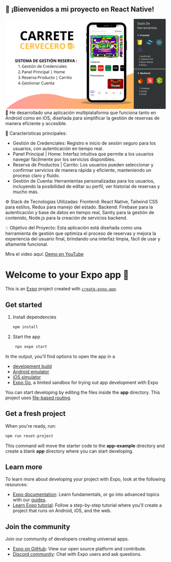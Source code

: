 ## 🎉 ¡Bienvenidos a mi proyecto en React Native!

![Background](https://github.com/Juan-Matias/App-carrete-cervecero-RN/blob/49dae6ff565ac32b37f57781d646c769ec9c167a/Backgorund.png)
🚀 He desarrollado una aplicación multiplataforma que funciona tanto en Android como en iOS, diseñada para simplificar la gestión de reservas de manera eficiente y accesible.

📲 Características principales:
- Gestión de Credenciales: Registro e inicio de sesión seguro para los usuarios, con autenticación en tiempo real.
- Panel Principal | Home: Interfaz intuitiva que permite a los usuarios navegar fácilmente por los servicios disponibles.
- Reserva de Productos | Carrito: Los usuarios pueden seleccionar y confirmar servicios de manera rápida y eficiente, manteniendo un proceso claro y fluido.
- Gestión de Cuenta: Herramientas personalizadas para los usuarios, incluyendo la posibilidad de editar su perfil, ver historial de reservas y mucho más.

⚙️ Stack de Tecnologías Utilizadas:
Frontend: React Native, Tailwind CSS para estilos, Redux para manejo del estado.
Backend: Firebase para la autenticación y base de datos en tiempo real, Sanity para la gestión de contenido, Node.js para la creación de servicios backend.

💡 Objetivo del Proyecto:
Esta aplicación está diseñada como una herramienta de gestión que optimiza el proceso de reservas y mejora la experiencia del usuario final, brindando una interfaz limpia, fácil de usar y altamente funcional.

Mira el video aquí: [Demo en YouTube](https://www.youtube.com/watch?v=8oy47g0rXwA)



# Welcome to your Expo app 👋

This is an [Expo](https://expo.dev) project created with [`create-expo-app`](https://www.npmjs.com/package/create-expo-app).

## Get started

1. Install dependencies

   ```bash
   npm install
   ```

2. Start the app

   ```bash
    npx expo start
   ```

In the output, you'll find options to open the app in a

- [development build](https://docs.expo.dev/develop/development-builds/introduction/)
- [Android emulator](https://docs.expo.dev/workflow/android-studio-emulator/)
- [iOS simulator](https://docs.expo.dev/workflow/ios-simulator/)
- [Expo Go](https://expo.dev/go), a limited sandbox for trying out app development with Expo

You can start developing by editing the files inside the **app** directory. This project uses [file-based routing](https://docs.expo.dev/router/introduction).

## Get a fresh project

When you're ready, run:

```bash
npm run reset-project
```

This command will move the starter code to the **app-example** directory and create a blank **app** directory where you can start developing.

## Learn more

To learn more about developing your project with Expo, look at the following resources:

- [Expo documentation](https://docs.expo.dev/): Learn fundamentals, or go into advanced topics with our [guides](https://docs.expo.dev/guides).
- [Learn Expo tutorial](https://docs.expo.dev/tutorial/introduction/): Follow a step-by-step tutorial where you'll create a project that runs on Android, iOS, and the web.

## Join the community

Join our community of developers creating universal apps.

- [Expo on GitHub](https://github.com/expo/expo): View our open source platform and contribute.
- [Discord community](https://chat.expo.dev): Chat with Expo users and ask questions.
